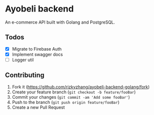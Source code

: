 # Ayobeli backend

An e-commerce API built with Golang and PostgreSQL.

## Todos

- [x] Migrate to Firebase Auth
- [x] Implement swagger docs
- [ ] Logger util

## Contributing

1. Fork it (<https://github.com/rizkyzhang/ayobeli-backend-golang/fork>)
2. Create your feature branch (`git checkout -b feature/fooBar`)
3. Commit your changes (`git commit -am 'Add some fooBar'`)
4. Push to the branch (`git push origin feature/fooBar`)
5. Create a new Pull Request
